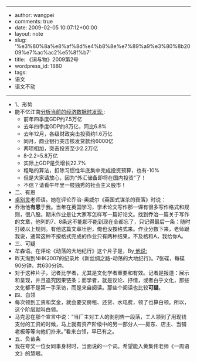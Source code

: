 - --
- author: wangpei
- comments: true
- date: 2009-02-05 10:07:12+00:00
- layout: note
- slug: '%e3%80%8a%e8%af%8d%e4%b8%8e%e7%89%a9%e3%80%8b2009%e7%ac%ac2%e5%8f%b7'
- title: 《词与物》2009第2号
- wordpress_id: 1880
- tags:
- 语文
- 语文不动
- --
- 1、形势
- 能不忆江南[分析当前的经济数据时发现:](http://www.paowang.com/cgi-bin/forum/viewpost.cgi?which=paowang&id=795780):
    - 前年四季度GDP约7.5万亿
    - 去年四季度GDP约8万亿，同比6.8%
    - 去年12月，各级财政突击投资约1.6万亿
    - 同月，商业银行突击核发贷款约6000亿
    - 两项相加，突击投资至少2.2万亿
    - 8-2.2=5.8万亿
    - 实际上GDP是负增长22.7%
    - 粗略的算法，扣除习惯性年底集中完成投资预算，也有-10%
    - 但是大家请放心，因为“外汇储备即将在国内投资”了！
    - 不信？请看牛年里一枝独秀的社会主义股市！
- 二、有恩
- [卓别灵](http://zhuobieling.bucool.blog.163.com/blog/static/8881149220091195843219/)老师语。她在评论乔治-奥威尔《英国式谋杀的衰落》时说：
- 乔治他**有恩**于我。当年在英国学习，学术论文写作那一课有很多写作格式和规则，很八股。期末作业是让大家写怎样写一篇好论文。找到乔治一篇关于写作的文章，他列的7、8条这不能那不能到现在全都忘了，只记得最后一条：随时打破以上规则。有他这篇文章壮胆，俺也没按格式来。作业分数下来，老师跟我说，通常这种不按格式完成的作业只有两种结果，不及格和A，我给你A。
- 三、可疑
- 牟森语。在评论《动荡的大地纪行》这个片子是，By[ 他说:](http://blog.sina.com.cn/mousen)
- 昨天淘到NHK2007的纪录片《新丝绸之路-动荡的大地纪行》。7张碟，每碟90分钟，共630分钟。
- 对于这种片子，记者比学者，尤其是文化学者重要和有效。记者是报道：展示和呈现，并且追究因果链条；而学者，就是议论、抒情，或者白乎文化，那些文化都不是第一手采访，而是来自阅读。那些个阅读也比较**可疑**。
- 四、白领
- 每次领到工资和奖金，就会要交房租、还贷、水电费，领了也算白领。所以，这个阶层就叫白领。
- 马克思在那个宣言中说：“当厂主对工人的剥削告一段落，工人领到了用现钱支付的工资的时候，马上就有资产阶级中的另一部分人──房东、店主、当铺老板等等向他们扑来。”看来白领，早已有之。
- 五、负苗条
- 我在夸奖一位女同事身材时，当面说的一个词。希望能入黄集伟老师《一周语文》的慧眼。
